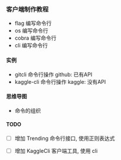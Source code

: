 ### 客户端制作教程


- flag 编写命令行
- os 编写命令行
- cobra 编写命令行
- cli 编写命令行



#### 实例


- gitcli 命令行操作 github: 已有API
- kaggle-cli 命令行操作 kaggle: 没有API


#### 思维导图

- 命令的组织



#### TODO

- [ ] 增加 Trending 命令行接口, 使用正则表达式
- [ ] 增加 KaggleCli 客户端工具, 使用 cli

